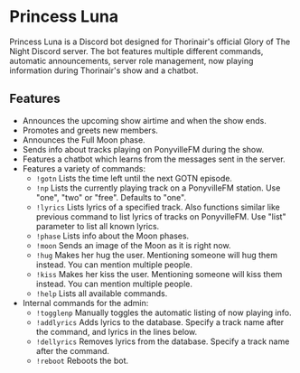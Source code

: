 # Princess Luna
Princess Luna is a Discord bot designed for Thorinair's official Glory of The Night Discord server. The bot features multiple different commands, automatic announcements, server role management, now playing information during Thorinair's show and a chatbot.

## Features
* Announces the upcoming show airtime and when the show ends.
* Promotes and greets new members.
* Announces the Full Moon phase.
* Sends info about tracks playing on PonyvilleFM during the show.
* Features a chatbot which learns from the messages sent in the server.
* Features a variety of commands:
    - `!gotn` Lists the time left until the next GOTN episode.
    - `!np` Lists the currently playing track on a PonyvilleFM station. Use "one", "two" or "free". Defaults to "one".
    - `!lyrics` Lists lyrics of a specified track. Also functions similar like previous command to list lyrics of tracks on PonyvilleFM. Use "list" parameter to list all known lyrics.
    - `!phase` Lists info about the Moon phases.
    - `!moon` Sends an image of the Moon as it is right now.
    - `!hug` Makes her hug the user. Mentioning someone will hug them instead. You can mention multiple people.
    - `!kiss` Makes her kiss the user. Mentioning someone will kiss them instead. You can mention multiple people.
    - `!help` Lists all available commands.
* Internal commands for the admin:
    - `!togglenp` Manually toggles the automatic listing of now playing info.
    - `!addlyrics` Adds lyrics to the database. Specify a track name after the command, and lyrics in the lines below.
    - `!dellyrics` Removes lyrics from the database. Specify a track name after the command.
    - `!reboot` Reboots the bot.
